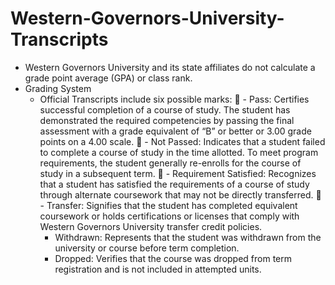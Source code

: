 # Western-Governors-University-Transcripts
 - Western Governors University and its state affiliates do not calculate a grade point average (GPA) or class rank.
 - Grading System
    - Official Transcripts include six possible marks:
􏰀       - Pass: Certifies successful completion of a course of study. The student has demonstrated the required competencies by passing the final assessment with a grade equivalent of “B” or better or 3.00 grade points on a 4.00 scale.
􏰀       - Not Passed: Indicates that a student failed to complete a course of study in the time allotted. To meet program requirements, the student generally re-enrolls for the course of study in a subsequent term.
     􏰀  - Requirement Satisfied: Recognizes that a student has satisfied the requirements of a course of study through alternate coursework that may not be directly transferred.
 􏰀      - Transfer: Signifies that the student has completed equivalent coursework or holds certifications or licenses that comply with Western Governors University transfer credit policies.
       - Withdrawn: Represents that the student was withdrawn from the university or course before term completion.
       - Dropped: Verifies that the course was dropped from term registration and is not included in attempted units.
